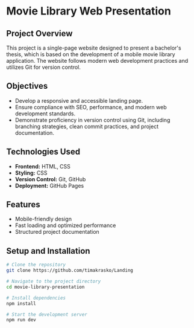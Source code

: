 # Movie Library Web Presentation

## Project Overview

This project is a single-page website designed to present a bachelor's thesis, which is based on the development of a mobile movie library application. The website follows modern web development practices and utilizes Git for version control.

## Objectives

- Develop a responsive and accessible landing page.
- Ensure compliance with SEO, performance, and modern web development standards.
- Demonstrate proficiency in version control using Git, including branching strategies, clean commit practices, and project documentation.

## Technologies Used

- **Frontend:** HTML, CSS
- **Styling:** CSS
- **Version Control:** Git, GitHub
- **Deployment:** GitHub Pages

## Features

- Mobile-friendly design
- Fast loading and optimized performance
- Structured project documentation

## Setup and Installation

```sh
# Clone the repository
git clone https://github.com/timakrasko/Landing

# Navigate to the project directory
cd movie-library-presentation

# Install dependencies
npm install

# Start the development server
npm run dev
```

